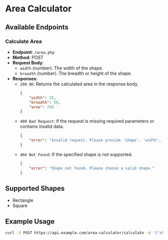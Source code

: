 # Area Calculator

## Available Endpoints

### Calculate Area

- **Endpoint**: `/area.php`
- **Method**: POST
- **Request Body**:
  - `width` (number): The width of the shape.
  - `breadth` (number): The breadth or height of the shape.
- **Responses**:
  - `200 OK`: Returns the calculated area in the response body.
    ```json
    {
        "width": 15,
        "breadth": 50,
        "area": 750
    }
    ```
  - `400 Bad Request`: If the request is missing required parameters or contains invalid data.
    ```json
    {
        "error": "Invalid request. Please provide 'shape', 'width', and 'breadth' parameters."
    }
    ```
  - `404 Not Found`: If the specified shape is not supported.
    ```json
    {
        "error": "Shape not found. Please choose a valid shape."
    }
    ```

## Supported Shapes
- Rectangle
- Square

## Example Usage
```bash
curl -X POST https://api.example.com/area-calculator/calculate -d '{"shape": "rectangle", "width": 5, "breadth": 10}'


